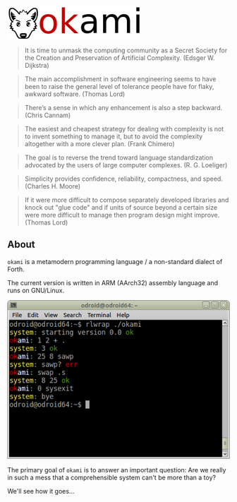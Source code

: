 ![okami](okami.png)

> It is time to unmask the computing community as a Secret Society
> for the Creation and Preservation of Artificial Complexity.
(Edsger W. Dijkstra)

> The main accomplishment in software engineering seems to have been
> to raise the general level of tolerance people have
> for flaky, awkward software.
(Thomas Lord)

> There’s a sense in which any enhancement is also a step backward.
(Chris Cannam)

> The easiest and cheapest strategy for dealing with complexity
> is not to invent something to manage it,
> but to avoid the complexity altogether with a more clever plan. 
(Frank Chimero) 

> The goal is to reverse the trend toward language standardization
> advocated by the users of large computer complexes.
(R. G. Loeliger)

> Simplicity provides confidence, reliability, compactness, and speed.
(Charles H. Moore)

> If it were more difficult to compose separately developed libraries
> and knock out "glue code" and if units of source beyond a certain size
> were more difficult to manage then program design might improve.
(Thomas Lord)

## About

`okami` is a metamodern programming language / a non-standard dialect of Forth.

The current version is written in ARM (AArch32) assembly language and runs on GNU/Linux.

![screenshot](screenshot.png)

The primary goal of `okami` is to answer an important question:
Are we really in such a mess that a comprehensible system can't be more than a toy?

We'll see how it goes...
